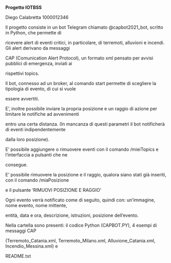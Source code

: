 ﻿

**Progetto IOTBSS**

Diego Calabretta 1000012346

Il progetto consiste in un bot Telegram chiamato @capbot2021\_bot, scritto in Python, che permette di

ricevere alert di eventi critici, in particolare, di terremoti, alluvioni e incendi. Gli alert derivano da messaggi

CAP (Comunication Alert Protocol), un formato xml pensato per avvisi pubblici di emergenza, inviati ai

rispettivi topics.

Il bot, connesso ad un broker, al comando start permette di scegliere la tipologia di evento, di cui si vuole

essere avvertiti.

E’, inoltre possibile inviare la propria posizione e un raggio di azione per limitare le notifiche ad avvenimenti

entro una certa distanza. (In mancanza di questi parametri il bot notificherà di eventi indipendentemente

dalla loro posizione).

E’ possibile aggiungere o rimuovere eventi con il comando /mieiTopics e l’interfaccia a pulsanti che ne

consegue.





E’ possibile rimuovere la posizione e il raggio, qualora siano stati già inseriti, con il comando /miaPosizione

e il pulsante ‘RIMUOVI POSIZIONE E RAGGIO’

Ogni evento verrà notificato come di seguito, quindi con: un’immagine, nome evento, nome mittente,

entità, data e ora, descrizione, istruzioni, posizione dell’evento.





Nella cartella sono presenti: il codice Python (CAPBOT.PY), 4 esempi di messaggi CAP

(Terremoto\_Catania.xml, Terremoto\_Milano.xml, Alluvione\_Catania.xml, Incendio\_Messina.xml) e

README.txt

